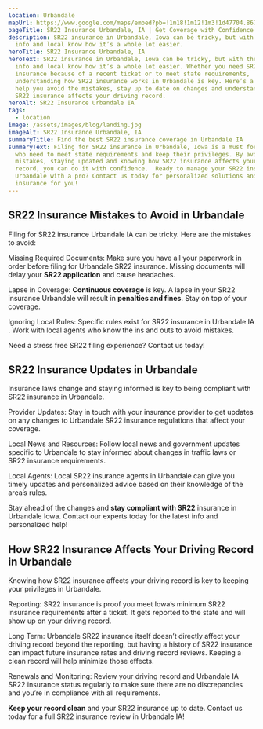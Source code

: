 ```yaml
---
location: Urbandale
mapUrl: https://www.google.com/maps/embed?pb=!1m18!1m12!1m3!1d47704.86750380748!2d-93.78501845000001!3d41.64376615!2m3!1f0!2f0!3f0!3m2!1i1024!2i768!4f13.1!3m3!1m2!1s0x87ec26d8bab7dddf%3A0xedcd52576512d2ee!2sUrbandale%2C%20IA%2C%20USA!5e0!3m2!1sen!2sca!4v1725684732023!5m2!1sen!2sca
pageTitle: SR22 Insurance Urbandale, IA | Get Coverage with Confidence!
description: SR22 insurance in Urbandale, Iowa can be tricky, but with the right
  info and local know how it’s a whole lot easier.
heroTitle: SR22 Insurance Urbandale, IA
heroText: SR22 insurance in Urbandale, Iowa can be tricky, but with the right
  info and local know how it’s a whole lot easier. Whether you need SR22
  insurance because of a recent ticket or to meet state requirements,
  understanding how SR22 insurance works in Urbandale is key. Here’s a guide to
  help you avoid the mistakes, stay up to date on changes and understand how
  SR22 insurance affects your driving record.
heroAlt: SR22 Insurance Urbandale IA
tags:
  - location
image: /assets/images/blog/landing.jpg
imageAlt: SR22 Insurance Urbandale, IA
summaryTitle: Find the best SR22 insurance coverage in Urbandale IA
summaryText: Filing for SR22 insurance in Urbandale, Iowa is a must for drivers
  who need to meet state requirements and keep their privileges. By avoiding
  mistakes, staying updated and knowing how SR22 insurance affects your driving
  record, you can do it with confidence.  Ready to manage your SR22 insurance in
  Urbandale with a pro? Contact us today for personalized solutions and the best
  insurance for you!
---
```

## SR22 Insurance Mistakes to Avoid in Urbandale

Filing for SR22 insurance Urbandale IA can be tricky. Here are the mistakes to avoid:

Missing Required Documents: Make sure you have all your paperwork in order before filing for Urbandale SR22 insurance. Missing documents will delay your **SR22 application** and cause headaches.

Lapse in Coverage: **Continuous coverage** is key. A lapse in your SR22 insurance Urbandale will result in **penalties and fines**. Stay on top of your coverage.

Ignoring Local Rules: Specific rules exist for SR22 insurance in Urbandale IA . Work with local agents who know the ins and outs to avoid mistakes.

Need a stress free SR22 filing experience? Contact us today!

## SR22 Insurance Updates in Urbandale

Insurance laws change and staying informed is key to being compliant with SR22 insurance in Urbandale.

Provider Updates: Stay in touch with your insurance provider to get updates on any changes to Urbandale SR22 insurance regulations that affect your coverage.

Local News and Resources: Follow local news and government updates specific to Urbandale to stay informed about changes in traffic laws or SR22 insurance requirements.

Local Agents: Local SR22 insurance agents in Urbandale can give you timely updates and personalized advice based on their knowledge of the area’s rules.

Stay ahead of the changes and **stay compliant with SR22** insurance in Urbandale Iowa. Contact our experts today for the latest info and personalized help!

## How SR22 Insurance Affects Your Driving Record in Urbandale

Knowing how SR22 insurance affects your driving record is key to keeping your privileges in Urbandale.

Reporting: SR22 insurance is proof you meet Iowa’s minimum SR22 insurance requirements after a ticket. It gets reported to the state and will show up on your driving record.

Long Term: Urbandale SR22 insurance itself doesn’t directly affect your driving record beyond the reporting, but having a history of SR22 insurance can impact future insurance rates and driving record reviews. Keeping a clean record will help minimize those effects.

Renewals and Monitoring: Review your driving record and Urbandale IA SR22 insurance status regularly to make sure there are no discrepancies and you’re in compliance with all requirements.

**Keep your record clean** and your SR22 insurance up to date. Contact us today for a full SR22 insurance review in Urbandale IA!
